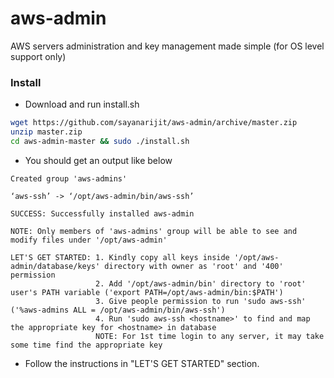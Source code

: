 # aws-admin
AWS servers administration and key management made simple (for OS level support only)

### Install

* Download and run install.sh
``` bash
wget https://github.com/sayanarijit/aws-admin/archive/master.zip
unzip master.zip
cd aws-admin-master && sudo ./install.sh
```

* You should get an output like below
```
Created group 'aws-admins'

‘aws-ssh’ -> ‘/opt/aws-admin/bin/aws-ssh’

SUCCESS: Successfully installed aws-admin

NOTE: Only members of 'aws-admins' group will be able to see and modify files under '/opt/aws-admin'

LET'S GET STARTED: 1. Kindly copy all keys inside '/opt/aws-admin/database/keys' directory with owner as 'root' and '400' permission
                   2. Add '/opt/aws-admin/bin' directory to 'root' user's PATH variable ('export PATH=/opt/aws-admin/bin:$PATH')
                   3. Give people permission to run 'sudo aws-ssh' ('%aws-admins ALL = /opt/aws-admin/bin/aws-ssh')
                   4. Run 'sudo aws-ssh <hostname>' to find and map the appropriate key for <hostname> in database
                   NOTE: For 1st time login to any server, it may take some time find the appropriate key
```

* Follow the instructions in "LET'S GET STARTED" section.
